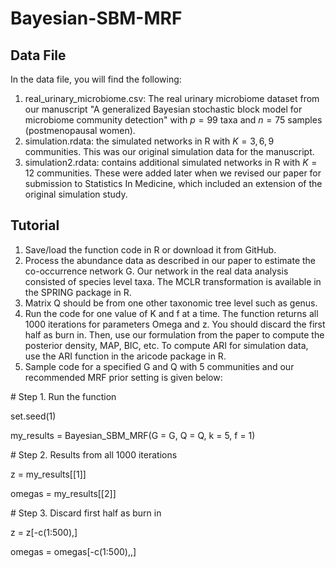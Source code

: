 # Bayesian-SBM-MRF
## Data File

In the data file, you will find the following:

1.  real_urinary_microbiome.csv: The real urinary microbiome dataset from our manuscript "A generalized Bayesian stochastic block model for microbiome community detection" with $p=99$ taxa and $n=75$ samples (postmenopausal women).
2.  simulation.rdata: the simulated networks in R with $K=3,6,9$ communities.  This was our original simulation data for the manuscript. 
3.  simulation2.rdata: contains additional simulated networks in R with $K=12$ communities.  These were added later when we revised our paper for submission to Statistics In Medicine, which included an extension of the original simulation study.  

## Tutorial

1. Save/load the function code in R or download it from GitHub.
2. Process the abundance data as described in our paper to estimate the co-occurrence network G. Our network in the real data analysis consisted of species level taxa. The MCLR transformation is available in the SPRING package in R.
3. Matrix Q should be from one other taxonomic tree level such as genus.
4. Run the code for one value of K and f at a time. The function returns all 1000 iterations for parameters Omega and z. You should discard the first half as burn in. Then, use our formulation from the paper to compute the posterior density, MAP, BIC, etc. To compute ARI for simulation data, use the ARI function in the aricode package in R.
5. Sample code for a specified G and Q with 5 communities and our recommended MRF prior setting is given below:

\# Step 1. Run the function

set.seed(1)

my_results = Bayesian_SBM_MRF(G = G, 
                              Q = Q, 
                              k = 5, 
                              f = 1)

\# Step 2. Results from all 1000 iterations

z = my_results[[1]]

omegas = my_results[[2]]

\# Step 3. Discard first half as burn in

z = z[-c(1:500),]

omegas = omegas[-c(1:500),,]
